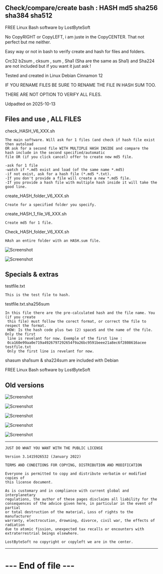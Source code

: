 
Check/compare/create bash : HASH md5 sha256 sha384 sha512
--------------------------------------------------------------------

FREE Linux Bash software by LostByteSoft

No CopyRIGHT or CopyLEFT, i am juste in the CopyCENTER. That not perfect but me neither.

Easy way or not in bash to verify create and hash for files and folders.

Crc32 b2sum , cksum , sum , Sha1 (Sha are the same as Sha1) and Sha224 are not included but if you want it just ask !

Tested and created in Linux Debian Cinnamon 12

IF YOU RENAME FILES BE SURE TO RENAME THE FILE IN HASH SUM TOO.

THERE ARE NOT OPTION TO VERIFY ALL FILES.

Udpadted on 2025-10-13

Files and use , ALL FILES
--------------------------------------------------------------------

check_HASH_V6_XXX.sh

	The main software. Will ask for 1 files (and check if hash file exist then autoload
	OR ask for a second file WITH MULTIPLE HASH INSIDE and compare the hash include in the second specified/automatic
	file OR (if you click cancel) offer to create new md5 file.
	
	-ask for 1 file
	-watch if *.md5 exist and load (of the same name *.md5)	
	-if not exist, ask for a hash file (*.md5 *.txt).
	-If you don't provide a file will create a new *.md5 file.
	-If you provide a hash file with multiple hash inside it will take the good line.


create_HASH_folder_V6_XXX.sh

	Create for a specified folder you specify.

create_HASH_1_file_V6_XXX.sh

	Create md5 for 1 file.

Check_HASH_folder_V6_XXX.sh

	HAsh an entire folder with an HASH.sum file.

![Screenshot](images/Picture_8.jpg)

![Screenshot](images/sha512.png)


Specials & extras
--------------------------------------------------------------------

testfile.txt

	This is the test file to hash.

testfile.txt.sha256sum

	In this file there are the pre-calculated hash and the file name. You (if you create
	 this file) must follow the corect format, or correct the file to respect the format. 
	 HOW: Is the hash code plus two (2) spaceS and the name of the file. Only the first 
	 line is revelant for now. Exemple of the first line : 
	 0ca160e99aa0e719a4926797292654f9a26bc9591beee21a8ec6f2808616acee  testfile.txt 
	 Only the first line is revelant for now.


shasum sha1sum & sha224sum are included with Debian


FREE Linux Bash software by LostByteSoft

Old versions
--------------------------------------------------------------------

![Screenshot](images/2025-05.jpg)

![Screenshot](images/Picture_5.jpg)

![Screenshot](images/Picture_6.jpg)

![Screenshot](images/Picture_7.jpg)

![Screenshot](images/Picture_9.png)

--------------------------------------------------------------------

	JUST DO WHAT YOU WANT WITH THE PUBLIC LICENSE

	Version 3.1415926532 (January 2022)

	TERMS AND CONDITIONS FOR COPYING, DISTRIBUTION AND MODIFICATION
   
	Everyone is permitted to copy and distribute verbatim or modified copies of
	this license document.

	As is customary and in compliance with current global and interplanetary
	regulations, the author of these pages disclaims all liability for the
	consequences of the advice given here, in particular in the event of partial
	or total destruction of the material, Loss of rights to the manufacturer
	warranty, electrocution, drowning, divorce, civil war, the effects of radiation
	due to atomic fission, unexpected tax recalls or encounters with
	extraterrestrial beings elsewhere.

	LostByteSoft no copyright or copyleft we are in the center.

--------------------------------------------------------------------
# --- End of file ---
